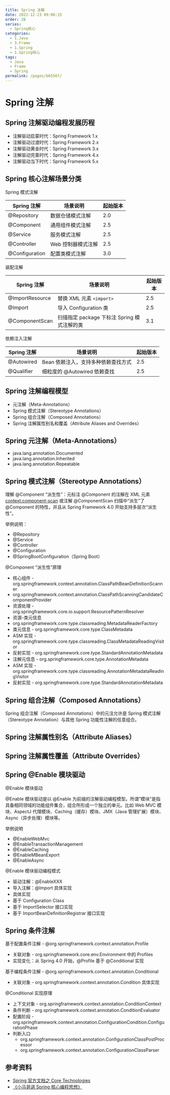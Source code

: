 ```yaml
---
title: Spring 注解
date: 2022-12-23 09:08:15
order: 28
series:
  - Spring核心
categories:
  - 1.Java
  - 3.Frame
  - 1.Spring
  - 1.Spring核心
tags:
  - Java
  - Frame
  - Spring
permalink: /pages/b6556f/
---
```


# Spring 注解

## Spring 注解驱动编程发展历程

- 注解驱动启蒙时代：Spring Framework 1.x
- 注解驱动过渡时代：Spring Framework 2.x
- 注解驱动黄金时代：Spring Framework 3.x
- 注解驱动完善时代：Spring Framework 4.x
- 注解驱动当下时代：Spring Framework 5.x

## Spring 核心注解场景分类

Spring 模式注解

| Spring 注解    | 场景说明           | 起始版本 |
| -------------- | ------------------ | -------- |
| @Repository    | 数据仓储模式注解   | 2.0      |
| @Component     | 通用组件模式注解   | 2.5      |
| @Service       | 服务模式注解       | 2.5      |
| @Controller    | Web 控制器模式注解 | 2.5      |
| @Configuration | 配置类模式注解     | 3.0      |

装配注解

| Spring 注解     | 场景说明                                    | 起始版本 |
| --------------- | ------------------------------------------- | -------- |
| @ImportResource | 替换 XML 元素 `<import>`                    | 2.5      |
| @Import         | 导入 Configuration 类                       | 2.5      |
| @ComponentScan  | 扫描指定 package 下标注 Spring 模式注解的类 | 3.1      |

依赖注入注解

| Spring 注解 | 场景说明                            | 起始版本 |
| ----------- | ----------------------------------- | -------- |
| @Autowired  | Bean 依赖注入，支持多种依赖查找方式 | 2.5      |
| @Qualifier  | 细粒度的 @Autowired 依赖查找        | 2.5      |

## Spring 注解编程模型

- 元注解（Meta-Annotations）
- Spring 模式注解（Stereotype Annotations）
- Spring 组合注解（Composed Annotations）
- Spring 注解属性别名和覆盖（Attribute Aliases and Overrides）

## Spring 元注解（Meta-Annotations）

- java.lang.annotation.Documented
- java.lang.annotation.Inherited
- java.lang.annotation.Repeatable

## Spring 模式注解（Stereotype Annotations）

理解 @Component “派⽣性”：元标注 @Component 的注解在 XML 元素 <context:component-scan> 或注解 @ComponentScan 扫描中“派生”了 @Component 的特性，并且从 Spring Framework 4.0 开始支持多层次“派⽣性”。

举例说明：

- @Repository
- @Service
- @Controller
- @Configuration
- @SpringBootConfiguration（Spring Boot）

@Component “派⽣性”原理

- 核心组件 - org.springframework.context.annotation.ClassPathBeanDefinitionScanner
- org.springframework.context.annotation.ClassPathScanningCandidateComponentProvider
- 资源处理 - org.springframework.core.io.support.ResourcePatternResolver
- 资源-类元信息
- org.springframework.core.type.classreading.MetadataReaderFactory
- 类元信息 - org.springframework.core.type.ClassMetadata
- ASM 实现 - org.springframework.core.type.classreading.ClassMetadataReadingVisitor
- 反射实现 - org.springframework.core.type.StandardAnnotationMetadata
- 注解元信息 - org.springframework.core.type.AnnotationMetadata
- ASM 实现 - org.springframework.core.type.classreading.AnnotationMetadataReadingVisitor
- 反射实现 - org.springframework.core.type.StandardAnnotationMetadata

## Spring 组合注解（Composed Annotations）

Spring 组合注解（Composed Annotations）中的元注允许是 Spring 模式注解（Stereotype Annotation）与其他 Spring 功能性注解的任意组合。

## Spring 注解属性别名（Attribute Aliases）

## Spring 注解属性覆盖（Attribute Overrides）

## Spring @Enable 模块驱动

@Enable 模块驱动

@Enable 模块驱动是以 @Enable 为前缀的注解驱动编程模型。所谓“模块”是指具备相同领域的功能组件集合，组合所形成⼀个独⽴的单元。⽐如 Web MVC 模块、AspectJ 代理模块、Caching（缓存）模块、JMX（Java 管理扩展）模块、Async（异步处理）模块等。

举例说明

- @EnableWebMvc
- @EnableTransactionManagement
- @EnableCaching
- @EnableMBeanExport
- @EnableAsync

@Enable 模块驱动编程模式

- 驱动注解：@EnableXXX
- 导入注解：@Import 具体实现
- 具体实现
- 基于 Configuration Class
- 基于 ImportSelector 接口实现
- 基于 ImportBeanDefinitionRegistrar 接口实现

## Spring 条件注解

基于配置条件注解 - @org.springframework.context.annotation.Profile

- 关联对象 - org.springframework.core.env.Environment 中的 Profiles
- 实现变化：从 Spring 4.0 开始，@Profile 基于 @Conditional 实现

基于编程条件注解 - @org.springframework.context.annotation.Conditional

- 关联对象 - org.springframework.context.annotation.Condition 具体实现

@Conditional 实现原理

- 上下文对象 - org.springframework.context.annotation.ConditionContext
- 条件判断 - org.springframework.context.annotation.ConditionEvaluator
- 配置阶段 - org.springframework.context.annotation.ConfigurationCondition.ConfigurationPhase
- 判断入口
  - org.springframework.context.annotation.ConfigurationClassPostProcessor
  - org.springframework.context.annotation.ConfigurationClassParser

## 参考资料

- [Spring 官方文档之 Core Technologies](https://docs.spring.io/spring-framework/docs/current/spring-framework-reference/core.html#beans)
- [《小马哥讲 Spring 核心编程思想》](https://time.geekbang.org/course/intro/265)